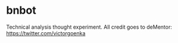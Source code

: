 # bnbot
Technical analysis thought experiment. All credit 
goes to deMentor: https://twitter.com/victorgoenka 
